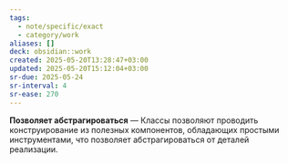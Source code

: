 ```yaml
---
tags:
  - note/specific/exact
  - category/work
aliases: []
deck: obsidian::work
created: 2025-05-20T13:28:47+03:00
updated: 2025-05-20T15:12:04+03:00
sr-due: 2025-05-24
sr-interval: 4
sr-ease: 270
---
```


**Позволяет абстрагироваться**
—
Классы позволяют проводить конструирование из полезных компонентов, обладающих простыми инструментами, что позволяет абстрагироваться от деталей реализации.
